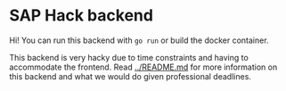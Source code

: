 # SAP Hack backend

Hi! You can run this backend with `go run` or build the docker container.

This backend is very hacky due to time constraints and having to accommodate the frontend. Read [../README.md](../README.md) for more information on this backend and what we would do given professional deadlines.
